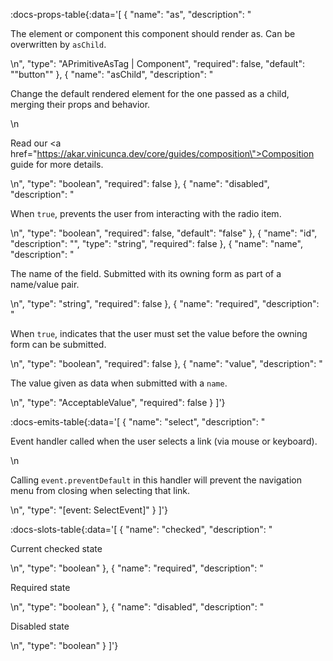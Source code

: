 <!-- This file was automatic generated. Do not edit it manually -->

:docs-props-table{:data='[
  {
    "name": "as",
    "description": "<p>The element or component this component should render as. Can be overwritten by <code>asChild</code>.</p>\n",
    "type": "APrimitiveAsTag | Component",
    "required": false,
    "default": "\"button\""
  },
  {
    "name": "asChild",
    "description": "<p>Change the default rendered element for the one passed as a child, merging their props and behavior.</p>\n<p>Read our <a href=\"https://akar.vinicunca.dev/core/guides/composition\">Composition</a> guide for more details.</p>\n",
    "type": "boolean",
    "required": false
  },
  {
    "name": "disabled",
    "description": "<p>When <code>true</code>, prevents the user from interacting with the radio item.</p>\n",
    "type": "boolean",
    "required": false,
    "default": "false"
  },
  {
    "name": "id",
    "description": "",
    "type": "string",
    "required": false
  },
  {
    "name": "name",
    "description": "<p>The name of the field. Submitted with its owning form as part of a name/value pair.</p>\n",
    "type": "string",
    "required": false
  },
  {
    "name": "required",
    "description": "<p>When <code>true</code>, indicates that the user must set the value before the owning form can be submitted.</p>\n",
    "type": "boolean",
    "required": false
  },
  {
    "name": "value",
    "description": "<p>The value given as data when submitted with a <code>name</code>.</p>\n",
    "type": "AcceptableValue",
    "required": false
  }
]'} 

:docs-emits-table{:data='[
  {
    "name": "select",
    "description": "<p>Event handler called when the user selects a link (via mouse or keyboard).</p>\n<p>Calling <code>event.preventDefault</code> in this handler will prevent the navigation menu from closing when selecting that link.</p>\n",
    "type": "[event: SelectEvent]"
  }
]'} 

:docs-slots-table{:data='[
  {
    "name": "checked",
    "description": "<p>Current checked state</p>\n",
    "type": "boolean"
  },
  {
    "name": "required",
    "description": "<p>Required state</p>\n",
    "type": "boolean"
  },
  {
    "name": "disabled",
    "description": "<p>Disabled state</p>\n",
    "type": "boolean"
  }
]'} 
